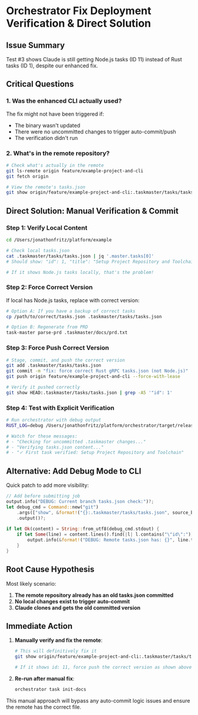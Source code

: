 # Orchestrator Fix Deployment Verification & Direct Solution

## Issue Summary
Test #3 shows Claude is still getting Node.js tasks (ID 11) instead of Rust tasks (ID 1), despite our enhanced fix.

## Critical Questions

### 1. Was the enhanced CLI actually used?
The fix might not have been triggered if:
- The binary wasn't updated
- There were no uncommitted changes to trigger auto-commit/push
- The verification didn't run

### 2. What's in the remote repository?
```bash
# Check what's actually in the remote
git ls-remote origin feature/example-project-and-cli
git fetch origin

# View the remote's tasks.json
git show origin/feature/example-project-and-cli:.taskmaster/tasks/tasks.json | head -20
```

## Direct Solution: Manual Verification & Commit

### Step 1: Verify Local Content
```bash
cd /Users/jonathonfritz/platform/example

# Check local tasks.json
cat .taskmaster/tasks/tasks.json | jq '.master.tasks[0]'
# Should show: "id": 1, "title": "Setup Project Repository and Toolchain"

# If it shows Node.js tasks locally, that's the problem!
```

### Step 2: Force Correct Version
If local has Node.js tasks, replace with correct version:
```bash
# Option A: If you have a backup of correct tasks
cp /path/to/correct/tasks.json .taskmaster/tasks/tasks.json

# Option B: Regenerate from PRD
task-master parse-prd .taskmaster/docs/prd.txt
```

### Step 3: Force Push Correct Version
```bash
# Stage, commit, and push the correct version
git add .taskmaster/tasks/tasks.json
git commit -m "fix: force correct Rust gRPC tasks.json (not Node.js)"
git push origin feature/example-project-and-cli --force-with-lease

# Verify it pushed correctly
git show HEAD:.taskmaster/tasks/tasks.json | grep -A5 '"id": 1'
```

### Step 4: Test with Explicit Verification
```bash
# Run orchestrator with debug output
RUST_LOG=debug /Users/jonathonfritz/platform/orchestrator/target/release/orchestrator task init-docs

# Watch for these messages:
# - "Checking for uncommitted .taskmaster changes..."
# - "Verifying tasks.json content..."
# - "✓ First task verified: Setup Project Repository and Toolchain"
```

## Alternative: Add Debug Mode to CLI

Quick patch to add more visibility:
```rust
// Add before submitting job
output.info("DEBUG: Current branch tasks.json check:")?;
let debug_cmd = Command::new("git")
    .args(["show", &format!("{}:.taskmaster/tasks/tasks.json", source_branch_name)])
    .output()?;
    
if let Ok(content) = String::from_utf8(debug_cmd.stdout) {
    if let Some(line) = content.lines().find(|l| l.contains("\"id\":")) {
        output.info(&format!("DEBUG: Remote tasks.json has: {}", line.trim()))?;
    }
}
```

## Root Cause Hypothesis

Most likely scenario:
1. **The remote repository already has an old tasks.json committed**
2. **No local changes exist to trigger auto-commit**
3. **Claude clones and gets the old committed version**

## Immediate Action

1. **Manually verify and fix the remote**:
   ```bash
   # This will definitively fix it
   git show origin/feature/example-project-and-cli:.taskmaster/tasks/tasks.json | grep '"id"' | head -5
   
   # If it shows id: 11, force push the correct version as shown above
   ```

2. **Re-run after manual fix**:
   ```bash
   orchestrator task init-docs
   ```

This manual approach will bypass any auto-commit logic issues and ensure the remote has the correct file.